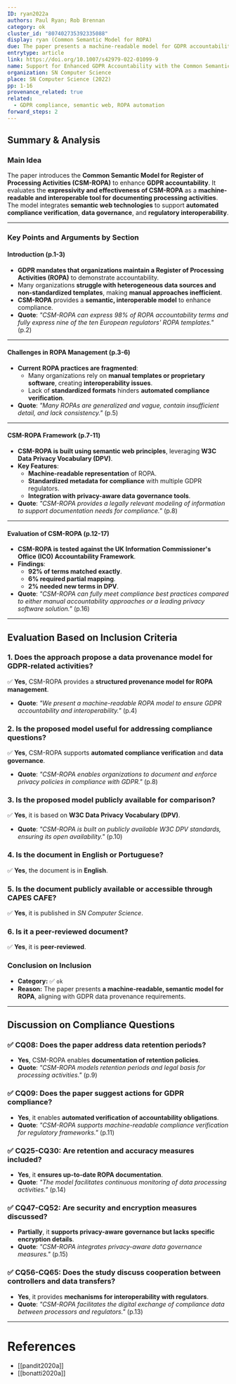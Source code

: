 ```yaml
---
ID: ryan2022a
authors: Paul Ryan; Rob Brennan
category: ok
cluster_id: "807402735392335088"
display: ryan (Common Semantic Model for ROPA)
due: The paper presents a machine-readable model for GDPR accountability, improving ROPA interoperability and compliance verification (CSM–ROPA); however, the model is not publicly available.
entrytype: article
link: https://doi.org/10.1007/s42979-022-01099-9
name: Support for Enhanced GDPR Accountability with the Common Semantic Model for ROPA (CSM-ROPA)
organization: SN Computer Science
place: SN Computer Science (2022)
pp: 1-16
provenance_related: true
related:
  - GDPR compliance, semantic web, ROPA automation
forward_steps: 2
---
```


## **Summary & Analysis**

### **Main Idea**

The paper introduces the **Common Semantic Model for Register of Processing Activities (CSM-ROPA)** to enhance **GDPR accountability**. It evaluates the **expressivity and effectiveness of CSM-ROPA** as a **machine-readable and interoperable tool for documenting processing activities**. The model integrates **semantic web technologies** to support **automated compliance verification**, **data governance**, and **regulatory interoperability**.

---

### **Key Points and Arguments by Section**

#### **Introduction (p.1-3)**

- **GDPR mandates that organizations maintain a Register of Processing Activities (ROPA)** to demonstrate accountability.
- Many organizations **struggle with heterogeneous data sources and non-standardized templates**, making **manual approaches inefficient**.
- **CSM-ROPA** provides a **semantic, interoperable model** to enhance compliance.
- **Quote**: _"CSM-ROPA can express 98% of ROPA accountability terms and fully express nine of the ten European regulators' ROPA templates."_ (p.2)

---

#### **Challenges in ROPA Management (p.3-6)**

- **Current ROPA practices are fragmented**:
    - Many organizations rely on **manual templates or proprietary software**, creating **interoperability issues**.
    - Lack of **standardized formats** hinders **automated compliance verification**.
- **Quote**: _"Many ROPAs are generalized and vague, contain insufficient detail, and lack consistency."_ (p.5)

---

#### **CSM-ROPA Framework (p.7-11)**

- **CSM-ROPA is built using semantic web principles**, leveraging **W3C Data Privacy Vocabulary (DPV)**.
- **Key Features**:
    - **Machine-readable representation** of ROPA.
    - **Standardized metadata for compliance** with multiple GDPR regulators.
    - **Integration with privacy-aware data governance tools**.
- **Quote**: _"CSM-ROPA provides a legally relevant modeling of information to support documentation needs for compliance."_ (p.8)

---

#### **Evaluation of CSM-ROPA (p.12-17)**

- **CSM-ROPA is tested against the UK Information Commissioner's Office (ICO) Accountability Framework**.
- **Findings**:
    - **92% of terms matched exactly**.
    - **6% required partial mapping**.
    - **2% needed new terms in DPV**.
- **Quote**: _"CSM-ROPA can fully meet compliance best practices compared to either manual accountability approaches or a leading privacy software solution."_ (p.16)

---

## **Evaluation Based on Inclusion Criteria**

### **1. Does the approach propose a data provenance model for GDPR-related activities?**

✅ **Yes**, CSM-ROPA provides a **structured provenance model for ROPA management**.

- **Quote**: _"We present a machine-readable ROPA model to ensure GDPR accountability and interoperability."_ (p.4)

### **2. Is the proposed model useful for addressing compliance questions?**

✅ **Yes**, CSM-ROPA supports **automated compliance verification** and **data governance**.

- **Quote**: _"CSM-ROPA enables organizations to document and enforce privacy policies in compliance with GDPR."_ (p.8)

### **3. Is the proposed model publicly available for comparison?**

✅ **Yes**, it is based on **W3C Data Privacy Vocabulary (DPV)**.

- **Quote**: _"CSM-ROPA is built on publicly available W3C DPV standards, ensuring its open availability."_ (p.10)

### **4. Is the document in English or Portuguese?**

✅ **Yes**, the document is in **English**.

### **5. Is the document publicly available or accessible through CAPES CAFE?**

✅ **Yes**, it is published in _SN Computer Science_.

### **6. Is it a peer-reviewed document?**

✅ **Yes**, it is **peer-reviewed**.

### **Conclusion on Inclusion**

- **Category:** ✅ `ok`
- **Reason:** The paper presents **a machine-readable, semantic model for ROPA**, aligning with GDPR data provenance requirements.

---

## **Discussion on Compliance Questions**

### ✅ **CQ08:** Does the paper address data retention periods?

- **Yes**, CSM-ROPA enables **documentation of retention policies**.
- **Quote**: _"CSM-ROPA models retention periods and legal basis for processing activities."_ (p.9)

### ✅ **CQ09:** Does the paper suggest actions for GDPR compliance?

- **Yes**, it enables **automated verification of accountability obligations**.
- **Quote**: _"CSM-ROPA supports machine-readable compliance verification for regulatory frameworks."_ (p.11)

### ✅ **CQ25-CQ30:** Are retention and accuracy measures included?

- **Yes**, it **ensures up-to-date ROPA documentation**.
- **Quote**: _"The model facilitates continuous monitoring of data processing activities."_ (p.14)

### ✅ **CQ47-CQ52:** Are security and encryption measures discussed?

- **Partially**, it **supports privacy-aware governance but lacks specific encryption details**.
- **Quote**: _"CSM-ROPA integrates privacy-aware data governance measures."_ (p.15)

### ✅ **CQ56-CQ65:** Does the study discuss cooperation between controllers and data transfers?

- **Yes**, it provides **mechanisms for interoperability with regulators**.
- **Quote**: _"CSM-ROPA facilitates the digital exchange of compliance data between processors and regulators."_ (p.13)

---

# References

- [[pandit2020a]]
- [[bonatti2020a]]